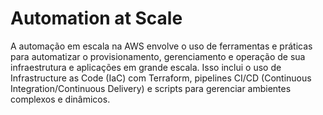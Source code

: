 # Automation at Scale

A automação em escala na AWS envolve o uso de ferramentas e práticas para automatizar o provisionamento, gerenciamento e operação de sua infraestrutura e aplicações em grande escala. Isso inclui o uso de Infrastructure as Code (IaC) com Terraform, pipelines CI/CD (Continuous Integration/Continuous Delivery) e scripts para gerenciar ambientes complexos e dinâmicos.